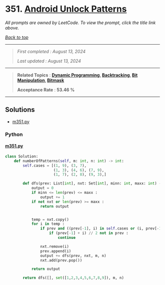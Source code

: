 # 351. [Android Unlock Patterns](<https://leetcode.com/problems/android-unlock-patterns>)

*All prompts are owned by LeetCode. To view the prompt, click the title link above.*

*[Back to top](<../README.md>)*

------

> *First completed : August 13, 2024*
>
> *Last updated : August 13, 2024*

------

> **Related Topics** : **[Dynamic Programming](<by_topic/Dynamic Programming.md>), [Backtracking](<by_topic/Backtracking.md>), [Bit Manipulation](<by_topic/Bit Manipulation.md>), [Bitmask](<by_topic/Bitmask.md>)**
>
> **Acceptance Rate** : **53.46 %**

------

## Solutions

- [m351.py](<../my-submissions/m351.py>)
### Python
#### [m351.py](<../my-submissions/m351.py>)
```Python
class Solution:
    def numberOfPatterns(self, m: int, n: int) -> int:
        self.cases = [(1, 9), (3, 7),
                      (1, 3), (4, 6), (7, 9),
                      (1, 7), (2, 8), (9, 3),]

        def dfs(prev: List[int], nxt: Set[int], minn: int, maxx: int) -> int :
            output = 0
            if minn <= len(prev) <= maxx :
                output += 1
            if not nxt or len(prev) >= maxx :
                return output


            temp = nxt.copy()
            for i in temp :
                if prev and ((prev[-1], i) in self.cases or (i, prev[-1]) in self.cases):
                    if (prev[-1] + i) // 2 not in prev :
                        continue

                nxt.remove(i)
                prev.append(i)
                output += dfs(prev, nxt, m, n)
                nxt.add(prev.pop())

            return output

        return dfs([], set([1,2,3,4,5,6,7,8,9]), m, n)

```

